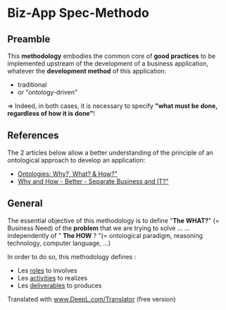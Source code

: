 Biz-App Spec-Methodo
==

Preamble
-
This __methodology__ embodies the common core of __good practices__ to be implemented upstream of the development of a business application, whatever the __development method__ of this application: 
* traditional
* or "ontology-driven"

=> Indeed, in both cases, it is necessary to specify __"what must be done, regardless of how it is done"__!

References
-
The 2 articles below allow a better understanding of the principle of an ontological approach to develop an application:
* <a href="https://www.linkedin.com/pulse/ontologies-pourquoi-quoi-comment-bernard-chabot/">Ontologies: Why?, What? & How?"</a>
* <a href="https://www.linkedin.com/pulse/pourquoi-et-comment-mieux-s%C3%A9parer-m%C3%A9tier-bernard-chabot/?originalSubdomain=fr">Why and How - Better - Separate Business and IT?"</a>
 
 General
 -
 The essential objective of this methodology is to define "__The WHAT?__" (= Business Need) of the __problem__ that we are trying to solve ...
... independently of " __The HOW__ ? "(= ontological paradigm, reasoning technology, computer language, ...)

In order to do so, this methodology defines : 
* Les <a href="https://github.com/iPlumb3r/BizApp-Spec-Methodo/blob/master/0_Role/ReadMe_EN.md">roles</a> to involves
* Les <a href="https://github.com/iPlumb3r/BizApp-Spec-Methodo/blob/master/1_Activity/eadMe_EN.md">activities</a> to realizes
* Les <a href="https://github.com/iPlumb3r/BizApp-Spec-Methodo/blob/master/2_Deliverable/eadMe_EN.md">deliverables</a> to produces

Translated with www.DeepL.com/Translator (free version)
